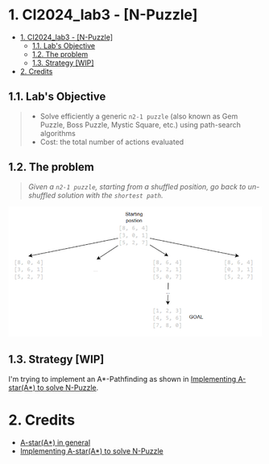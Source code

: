 # 1. CI2024_lab3 - [N-Puzzle]

- [1. CI2024\_lab3 - \[N-Puzzle\]](#1-ci2024_lab3---n-puzzle)
  - [1.1. Lab's Objective](#11-labs-objective)
  - [1.2. The problem](#12-the-problem)
  - [1.3. Strategy \[WIP\]](#13-strategy-wip)
- [2. Credits](#2-credits)

## 1.1. Lab's Objective

> - Solve efficiently a generic `n2-1 puzzle` (also known as Gem Puzzle, Boss Puzzle, Mystic Square, etc.) using path-search algorithms
> - Cost: the total number of actions evaluated

## 1.2. The problem

> *Given a `n2-1 puzzle`, starting from a shuffled position, go back to un-shuffled solution with the `shortest path`.*

![Problem Example](imgs/problem_example.png)

## 1.3. Strategy [WIP]

I'm trying to implement an A*-Pathfinding as shown in [Implementing A-star(A*) to solve N-Puzzle](https://algorithmsinsight.wordpress.com/graph-theory-2/a-star-in-general/implementing-a-star-to-solve-n-puzzle/).

# 2. Credits

- [A-star(A*) in general](https://algorithmsinsight.wordpress.com/graph-theory-2/a-star-in-general/)
- [Implementing A-star(A*) to solve N-Puzzle](https://algorithmsinsight.wordpress.com/graph-theory-2/a-star-in-general/implementing-a-star-to-solve-n-puzzle/)